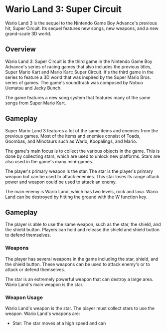 # Wario Land 3: Super Circuit

Wario Land 3 is the sequel to the Nintendo Game Boy Advance's previous hit, Super Circuit. Its sequel features new songs, new weapons, and a new grand-scale 3D world.

## Overview

Wario Land 3: Super Circuit is the third game in the Nintendo Game Boy Advance's series of racing games that also includes the previous titles, Super Mario Kart and Mario Kart: Super Circuit. It's the third game in the series to feature a 3D world that was inspired by the Super Mario Bros. series of games. The game's soundtrack was composed by Nobuo Uematsu and Jacky Bunch.

The game features a new song system that features many of the same songs from Super Mario Kart.

## Gameplay

Super Mario Land 3 features a lot of the same items and enemies from the previous games. Most of the items and enemies consist of Toads, Goombas, and Minotaurs such as Wario, Koopalings, and Mario.

The game's main focus is to collect the various objects in the game. This is done by collecting stars, which are used to unlock new platforms. Stars are also used in the game's many mini-games.

The player's primary weapon is the star. The star is the player's primary weapon but can be used to attack enemies. This star loses its range attack power and weapon could be used to attack an enemy.

The main enemy is Wario Land, which has two levels, rock and lava. Wario Land can be destroyed by hitting the ground with the W function key.

## Gameplay

The player is able to use the same weapon, such as the star, the shield, and the shield button. Players can hold and release the shield and shield button to defend themselves.

### Weapons

The player has several weapons in the game including the star, shield, and the shield button. These weapons can be used to attack enemy's or to attack or defend themselves.

The star is an extremely powerful weapon that can destroy a large area. Wario Land's main weapon is the star.

### Weapon Usage

Wario Land's weapon is the star. The player must collect stars to use the weapon. Wario Land's weapons are:

*   Star: The star moves at a high speed and can